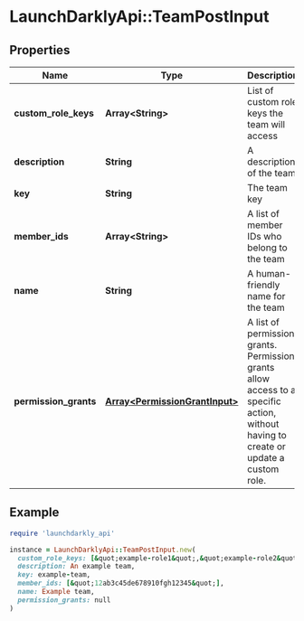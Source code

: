# LaunchDarklyApi::TeamPostInput

## Properties

| Name | Type | Description | Notes |
| ---- | ---- | ----------- | ----- |
| **custom_role_keys** | **Array&lt;String&gt;** | List of custom role keys the team will access | [optional] |
| **description** | **String** | A description of the team | [optional] |
| **key** | **String** | The team key |  |
| **member_ids** | **Array&lt;String&gt;** | A list of member IDs who belong to the team | [optional] |
| **name** | **String** | A human-friendly name for the team |  |
| **permission_grants** | [**Array&lt;PermissionGrantInput&gt;**](PermissionGrantInput.md) | A list of permission grants. Permission grants allow access to a specific action, without having to create or update a custom role. | [optional] |

## Example

```ruby
require 'launchdarkly_api'

instance = LaunchDarklyApi::TeamPostInput.new(
  custom_role_keys: [&quot;example-role1&quot;,&quot;example-role2&quot;],
  description: An example team,
  key: example-team,
  member_ids: [&quot;12ab3c45de678910fgh12345&quot;],
  name: Example team,
  permission_grants: null
)
```

